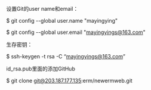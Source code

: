 设置Git的user name和email：

$ git config --global user.name "mayingying"

$ git config --global user.email "mayingyings@163.com"

生存密钥：

$ ssh-keygen -t rsa -C “mayingyings@163.com”

id_rsa.pub里面的添加GitHub

$ git clone git@203.187.177.135:erm/newermweb.git


